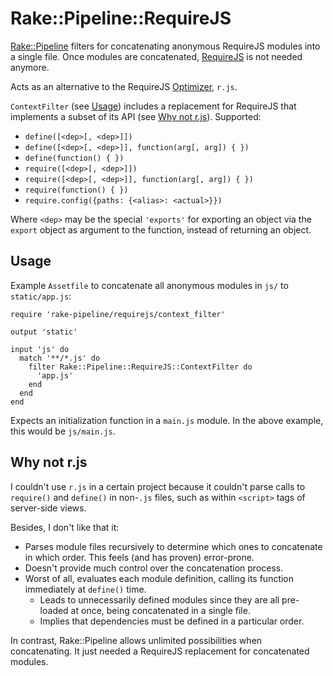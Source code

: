 # Rake::Pipeline::RequireJS

[Rake::Pipeline][rake-pipeline] filters for concatenating anonymous RequireJS
modules into a single file.  Once modules are concatenated,
[RequireJS][requirejs] is not needed anymore.

Acts as an alternative to the RequireJS [Optimizer][r-js], `r.js`.

`ContextFilter` (see [Usage](#usage)) includes a replacement for RequireJS that
implements a subset of its API (see [Why not r.js](#why)).  Supported:

  * `define([<dep>[, <dep>]])`
  * `define([<dep>[, <dep>]], function(arg[, arg]) { })`
  * `define(function() { })`
  * `require([<dep>[, <dep>]])`
  * `require([<dep>[, <dep>]], function(arg[, arg]) { })`
  * `require(function() { })`
  * `require.config({paths: {<alias>: <actual>}})`

Where `<dep>` may be the special `'exports'` for exporting an object via the
`export` object as argument to the function, instead of returning an object.

## Usage <a name="usage"></a>

Example `Assetfile` to concatenate all anonymous modules in `js/` to
`static/app.js`:

    require 'rake-pipeline/requirejs/context_filter'

    output 'static'

    input 'js' do
      match '**/*.js' do
        filter Rake::Pipeline::RequireJS::ContextFilter do
          'app.js'
        end
      end
    end

Expects an initialization function in a `main.js` module.  In the above example,
this would be `js/main.js`.

## Why not r.js <a name="why"></a>

I couldn't use `r.js` in a certain project because it couldn't parse calls to
`require()` and `define()` in non-`.js` files, such as within `<script>` tags of
server-side views.

Besides, I don't like that it:

  * Parses module files recursively to determine which ones to concatenate in
    which order.  This feels (and has proven) error-prone.
  * Doesn't provide much control over the concatenation process.
  * Worst of all, evaluates each module definition, calling its function
    immediately at `define()` time.
    * Leads to unnecessarily defined modules since they are all pre-loaded at
      once, being concatenated in a single file.
    * Implies that dependencies must be defined in a particular order.

In contrast, Rake::Pipeline allows unlimited possibilities when concatenating.
It just needed a RequireJS replacement for concatenated modules.

[rake-pipeline]: https://github.com/livingsocial/rake-pipeline
[requirejs]: http://requirejs.org
[r-js]: http://requirejs.org/docs/optimization.html
